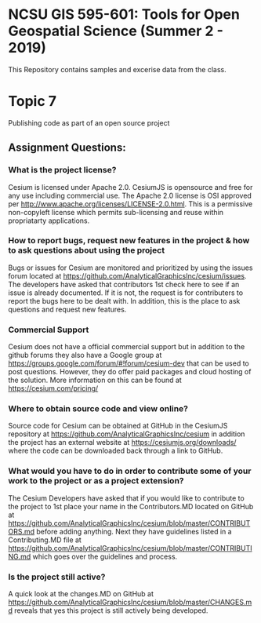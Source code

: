 # NCSU GIS 595-601: Tools for Open Geospatial Science (Summer 2 - 2019) #

This Repository contains samples and excerise data from the class.

# Topic 7 #

Publishing code as part of an open source project

## Assignment Questions: ##
### What is the project license? ###

Cesium is licensed under Apache 2.0. CesiumJS is opensource and free for any use including commercial use. The Apache 2.0 license is OSI approved per http://www.apache.org/licenses/LICENSE-2.0.html. This is a permissive non-copyleft license which permits sub-licensing and reuse within propriatarty applications.

### How to report bugs, request new features in the project & how to ask questions about using the project ###

Bugs or issues for Cesium are monitored and prioritized by using the issues forum located at https://github.com/AnalyticalGraphicsInc/cesium/issues. The developers have asked that contributors 1st check here to see if an issue is already documented. If it is not, the request is for contributers to report the bugs here to be dealt with. In addition, this is the place to ask questions and request new features.

### Commercial Support ###

Cesium does not have a official commercial support but in addition to the github forums they also have a Google group at https://groups.google.com/forum/#!forum/cesium-dev that can be used to post questions. However, they do offer paid packages and cloud hosting of the solution. More information on this can be found at https://cesium.com/pricing/

### Where to obtain source code and view online? ###

Source code for Cesium can be obtained at GitHub in the CesiumJS repository at https://github.com/AnalyticalGraphicsInc/cesium in addition the project has an external website at https://cesiumjs.org/downloads/ where the code can be downloaded back through a link to GitHub.

### What would you have to do in order to contribute some of your work to the project or as a project extension? ###

The Cesium Developers have asked that if you would like to contribute to the project to 1st place your name in the Contributors.MD located on GitHub at https://github.com/AnalyticalGraphicsInc/cesium/blob/master/CONTRIBUTORS.md before adding anything. Next they have guidelines listed in a Contributing.MD file at https://github.com/AnalyticalGraphicsInc/cesium/blob/master/CONTRIBUTING.md which goes over the guidelines and process.

### Is the project still active? ###

A quick look at the changes.MD on GitHub at https://github.com/AnalyticalGraphicsInc/cesium/blob/master/CHANGES.md reveals that yes this project is still actively being developed.

